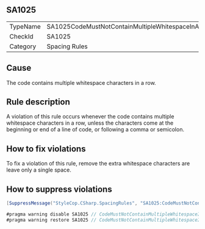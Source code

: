 ﻿## SA1025

<table>
<tr>
  <td>TypeName</td>
  <td>SA1025CodeMustNotContainMultipleWhitespaceInARow</td>
</tr>
<tr>
  <td>CheckId</td>
  <td>SA1025</td>
</tr>
<tr>
  <td>Category</td>
  <td>Spacing Rules</td>
</tr>
</table>

## Cause

The code contains multiple whitespace characters in a row.

## Rule description

A violation of this rule occurs whenever the code contains multiple whitespace characters in a row, unless the
characters come at the beginning or end of a line of code, or following a comma or semicolon.

## How to fix violations

To fix a violation of this rule, remove the extra whitespace characters are leave only a single space.

## How to suppress violations

```csharp
[SuppressMessage("StyleCop.CSharp.SpacingRules", "SA1025:CodeMustNotContainMultipleWhitespaceInARow", Justification = "Reviewed.")]
```

```csharp
#pragma warning disable SA1025 // CodeMustNotContainMultipleWhitespaceInARow
#pragma warning restore SA1025 // CodeMustNotContainMultipleWhitespaceInARow
```

